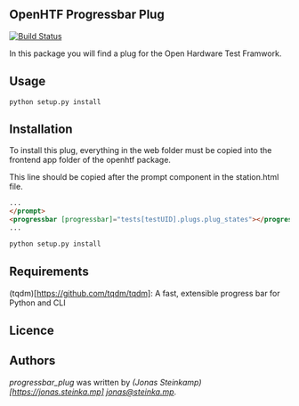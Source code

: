 OpenHTF Progressbar Plug
---------------------------------------
[![Build Status](https://travis-ci.org/jonas-steinkamp/progressbar_plug.svg?branch=master)](https://travis-ci.org/jonas-steinkamp/progressbar_plug)

In this package you will find a plug for the Open Hardware Test Framwork.

Usage
---------------------------------------
```
python setup.py install
```

Installation
---------------------------------------
To install this plug, everything in the web folder must be copied into the frontend app folder of the openhtf package.

This line should be copied after the prompt component in the station.html file.
```html
...
</prompt>
<progressbar [progressbar]="tests[testUID].plugs.plug_states"></progressbar>
...
```

```bash
python setup.py install
```

Requirements
---------------------------------------
(tqdm)[https://github.com/tqdm/tqdm]: A fast, extensible progress bar for Python and CLI

Licence
---------------------------------------

Authors
---------------------------------------
*progressbar_plug* was written by *(Jonas Steinkamp)[https://jonas.steinka.mp] <jonas@steinka.mp>*.
